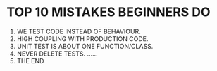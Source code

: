 # TOP 10 MISTAKES BEGINNERS DO
1. WE TEST CODE INSTEAD OF BEHAVIOUR.
2. HIGH COUPLING WITH PRODUCTION CODE.
3. UNIT TEST IS ABOUT ONE FUNCTION/CLASS.
4. NEVER DELETE TESTS.
......
10. THE END

